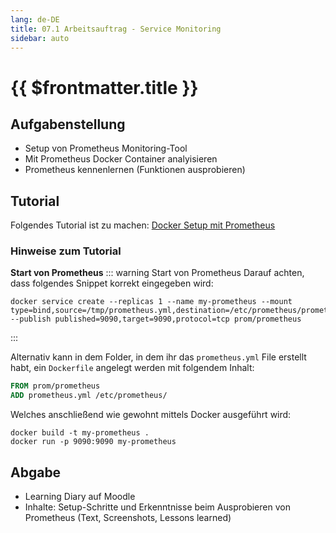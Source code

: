 ```yaml
---
lang: de-DE
title: 07.1 Arbeitsauftrag - Service Monitoring
sidebar: auto
---
```


# {{ $frontmatter.title }}

## Aufgabenstellung
* Setup von Prometheus Monitoring-Tool
* Mit Prometheus Docker Container analyisieren
* Prometheus kennenlernen (Funktionen ausprobieren)

## Tutorial
Folgendes Tutorial ist zu machen: [Docker Setup mit Prometheus](https://docs.docker.com/config/daemon/prometheus/)

### Hinweise zum Tutorial
**Start von Prometheus**
::: warning Start von Prometheus
Darauf achten, dass folgendes Snippet korrekt eingegeben wird:
``` shell
docker service create --replicas 1 --name my-prometheus --mount type=bind,source=/tmp/prometheus.yml,destination=/etc/prometheus/prometheus.yml --publish published=9090,target=9090,protocol=tcp prom/prometheus
```
:::

Alternativ kann in dem Folder, in dem ihr das `prometheus.yml` File erstellt habt, ein `Dockerfile` angelegt werden mit folgendem Inhalt:
``` dockerfile
FROM prom/prometheus
ADD prometheus.yml /etc/prometheus/
```
Welches anschließend wie gewohnt mittels Docker ausgeführt wird:

``` shell
docker build -t my-prometheus .
docker run -p 9090:9090 my-prometheus
```

## Abgabe
* Learning Diary auf Moodle
* Inhalte: Setup-Schritte und Erkenntnisse beim Ausprobieren von Prometheus (Text, Screenshots, Lessons learned) 